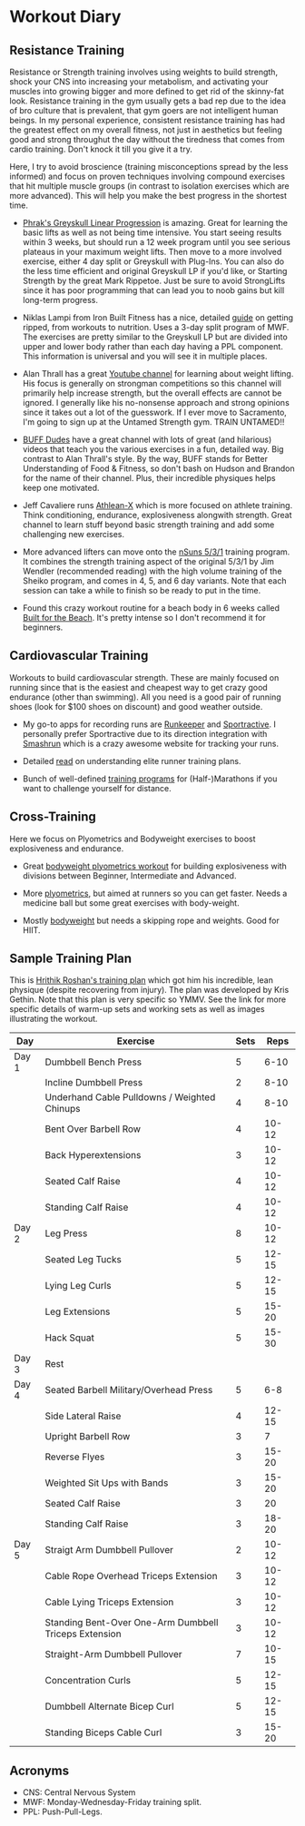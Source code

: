 # Workout Diary


## Resistance Training

Resistance or Strength training involves using weights to build strength, shock your CNS into increasing your metabolism, and activating your muscles into growing bigger and more defined to get rid of the skinny-fat look. Resistance training in the gym usually gets a bad rep due to the idea of bro culture that is prevalent, that gym goers are not intelligent human beings. In my personal experience, consistent resistance training has had the greatest effect on my overall fitness, not just in aesthetics but feeling good and strong throughut the day without the tiredness that comes from cardio training. Don't knock it till you give it a try.

Here, I try to avoid broscience (training misconceptions spread by the less informed) and focus on proven techniques involving compound exercises that hit multiple muscle groups (in contrast to isolation exercises which are more advanced). This will help you make the best progress in the shortest time.

- [Phrak's Greyskull Linear Progression](https://hashimashi.com/phraks-greyskull/) is amazing. Great for learning the basic lifts as well as not being time intensive. You start seeing results within 3 weeks, but should run a 12 week program until you see serious plateaus in your maximum weight lifts. Then move to a more involved exercise, either 4 day split or Greyskull with Plug-Ins. You can also do the less time efficient and original Greyskull LP if you'd like, or Starting Strength by the great Mark Rippetoe. Just be sure to avoid StrongLifts since it has poor programming that can lead you to noob gains but kill long-term progress.

- Niklas Lampi from Iron Built Fitness has a nice, detailed [guide](https://www.ironbuiltfitness.com/skinny-fat-to-ripped) on getting ripped, from workouts to nutrition. Uses a 3-day split program of MWF. The exercises are pretty similar to the Greyskull LP but are divided into upper and lower body rather than each day having a PPL component. This information is universal and you will see it in multiple places.

- Alan Thrall has a great [Youtube channel](https://www.youtube.com/channel/UCRLOLGZl3-QTaJfLmAKgoAw) for learning about weight lifting. His focus is generally on strongman competitions so this channel will primarily help increase strength, but the overall effects are cannot be ignored. I generally like his no-nonsense approach and strong opinions since it takes out a lot of the guesswork. If I ever move to Sacramento, I'm going to sign up at the Untamed Strength gym. TRAIN UNTAMED!!

- [BUFF Dudes](https://www.youtube.com/channel/UCKf0UqBiCQI4Ol0To9V0pKQ) have a great channel with lots of great (and hilarious) videos that teach you the various exercises in a fun, detailed way. Big contrast to Alan Thrall's style. By the way, BUFF stands for Better Understanding of Food & Fitness, so don't bash on Hudson and Brandon for the name of their channel. Plus, their incredible physiques helps keep one motivated.

- Jeff Cavaliere runs [Athlean-X](https://www.youtube.com/user/JDCav24) which is more focused on athlete training. Think conditioning, endurance, explosiveness alongwith strength. Great channel to learn stuff beyond basic strength training and add some challenging new exercises.

- More advanced lifters can move onto the [nSuns 5/3/1](https://physiqz.com/powerlifting-programs/nsuns-531-cap3/) training program. It combines the strength training aspect of the original 5/3/1 by Jim Wendler (recommended reading) with the high volume training of the Sheiko program, and comes in 4, 5, and 6 day variants. Note that each session can take a while to finish so be ready to put in the time.

- Found this crazy workout routine for a beach body in 6 weeks called [Built for the Beach](https://www.mensjournal.com/health-fitness/the-6-week-built-for-the-beach-program/). It's pretty intense so I don't recommend it for beginners.


## Cardiovascular Training

Workouts to build cardiovascular strength. These are mainly focused on running since that is the easiest and cheapest way to get crazy good endurance (other than swimming). All you need is a good pair of running shoes (look for $100 shoes on discount) and good weather outside.

- My go-to apps for recording runs are [Runkeeper](https://runkeeper.com/) and [Sportractive](http://sportractive.com/). I personally prefer Sportractive due to its direction integration with [Smashrun](https://smashrun.com/) which is a crazy awesome website for tracking your runs.

- Detailed [read](https://runnersconnect.net/5k-workouts/) on understanding elite runner training plans.

- Bunch of well-defined [training programs](https://hansons-running.com/pages/training-plans) for (Half-)Marathons if you want to challenge yourself for distance.


## Cross-Training

Here we focus on Plyometrics and Bodyweight exercises to boost explosiveness and endurance.

- Great [bodyweight plyometrics workout](https://greatist.com/fitness/explosive-bodyweight-exercises) for building explosiveness with divisions between Beginner, Intermediate and Advanced.

- More [plyometrics](https://www.runnersworld.co.za/training/7-explosive-moves-to-get-faster-stronger/), but aimed at runners so you can get faster. Needs a medicine ball but some great exercises with body-weight.

- Mostly [bodyweight](https://www.daystofitness.com/4-week-fat-burner-hiit-workout/) but needs a skipping rope and weights. Good for HIIT.


## Sample Training Plan

This is [Hrithik Roshan's training plan](https://web.archive.org/web/20190226045948/https://www.bodybuilding.com/content/hrithik-roshan-rediscovers-athleticism-with-kris-gethin.html) which got him his incredible, lean physique (despite recovering from injury). The plan was developed by Kris Gethin. Note that this plan is very specific so YMMV. See the link for more specific details of warm-up sets and working sets as well as images illustrating the workout.

| Day   | Exercise                                              | Sets | Reps  |
| ----- | ----------------------------------------------------- | ---- | ----- |
| Day 1 | Dumbbell Bench Press                                  |  5   | 6-10  |
|       | Incline Dumbbell Press                                |  2   | 8-10  |
|       | Underhand Cable Pulldowns / Weighted Chinups          |  4   | 8-10  |
|       | Bent Over Barbell Row                                 |  4   | 10-12 |
|       | Back Hyperextensions                                  |  3   | 10-12 |
|       | Seated Calf Raise                                     |  4   | 10-12 |
|       | Standing Calf Raise                                   |  4   | 10-12 |
| Day 2 | Leg Press                                             |  8   | 10-12 |
|       | Seated Leg Tucks                                      |  5   | 12-15 |
|       | Lying Leg Curls                                       |  5   | 12-15 |
|       | Leg Extensions                                        |  5   | 15-20 |
|       | Hack Squat                                            |  5   | 15-30 |
| Day 3 | Rest                                                  |      |       |
| Day 4 | Seated Barbell Military/Overhead Press                |  5   | 6-8   |
|       | Side Lateral Raise                                    |  4   | 12-15 |
|       | Upright Barbell Row                                   |  3   | 7     |
|       | Reverse Flyes                                         |  3   | 15-20 |
|       | Weighted Sit Ups with Bands                           |  3   | 15-20 |
|       | Seated Calf Raise                                     |  3   | 20    |
|       | Standing Calf Raise                                   |  3   | 18-20 |
| Day 5 | Straigt Arm Dumbbell Pullover                         |  2   | 10-12 |
|       | Cable Rope Overhead Triceps Extension                 |  3   | 10-12 |
|       | Cable Lying Triceps Extension                         |  3   | 10-12 |
|       | Standing Bent-Over One-Arm Dumbbell Triceps Extension |  3   | 10-12 |
|       | Straight-Arm Dumbbell Pullover                        |  7   | 10-15 |
|       | Concentration Curls                                   |  5   | 12-15 |
|       | Dumbbell Alternate Bicep Curl                         |  5   | 12-15 |
|       | Standing Biceps Cable Curl                            |  3   | 15-20 |


## Acronyms

- CNS: Central Nervous System
- MWF: Monday-Wednesday-Friday training split.
- PPL: Push-Pull-Legs.


